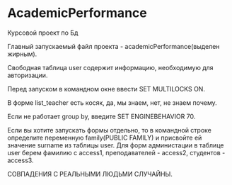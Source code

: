 # AcademicPerformance
Курсовой проект по Бд

Главный запускаемый файл проекта - academicPerformance(выделен жирным).

Свободная таблица user содержит информацию, необходимую для авторизации.

Перед запуском в командном окне ввести SET MULTILOCKS ON.

В форме list_teacher есть косяк, да, мы знаем, нет, не знаем почему.

Если не работает group by, введите SET ENGINEBEHAVIOR 70.

Если вы хотите запускать формы отдельно, то в командной строке определите переменную family(PUBLIC FAMILY) и присвойте ей значение surname из таблицы user. Для форм администации в таблице user берем фамилию c access1, преподавателей - access2, студентов - access3.

СОВПАДЕНИЯ С РЕАЛЬНЫМИ ЛЮДЬМИ СЛУЧАЙНЫ.

